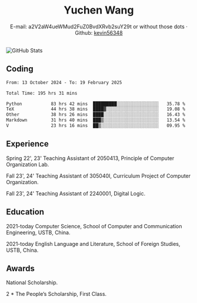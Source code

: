  <center>
     <h1>Yuchen Wang</h1>
     <div>
         <span>
             E-mail:
             a2V2aW4ueWMud2FuZ0BvdXRvb2suY29t or without those dots
         </span>
         ·
         <span>
             Github:
             <a href="https://github.com/kevin56348">kevin56348</a>
         </span>
     </div>
 </center>
<br>
<p><img src="https://github-readme-stats.vercel.app/api?username=kevin56348&amp;show_icons=true" alt="GitHub Stats"></p>

## Coding

<!-- ![Top Langs](https://github-readme-stats.vercel.app/api/top-langs/?username=kevin56348) -->

<!--START_SECTION:waka-->

```txt
From: 13 October 2024 - To: 19 February 2025

Total Time: 195 hrs 31 mins

Python           83 hrs 42 mins  █████████░░░░░░░░░░░░░░░░   35.78 %
TeX              44 hrs 38 mins  ████▓░░░░░░░░░░░░░░░░░░░░   19.08 %
Other            38 hrs 26 mins  ████░░░░░░░░░░░░░░░░░░░░░   16.43 %
Markdown         31 hrs 40 mins  ███▒░░░░░░░░░░░░░░░░░░░░░   13.54 %
V                23 hrs 16 mins  ██▒░░░░░░░░░░░░░░░░░░░░░░   09.95 %
```

<!--END_SECTION:waka-->

## Experience 

Spring 22', 23' Teaching Assistant of 2050413, Principle of Computer Organization Lab.

Fall 23', 24' Teaching Assistant of 305040I, Curriculum Project of Computer Organization.

Fall 23', 24' Teaching Assistant of 2240001, Digital Logic.

## Education

2021-today Computer Science, School of Computer and Communication Engineering, USTB, China.

2021-today English Language and Literature, School of Foreign Studies, USTB, China.

## Awards

National Scholarship.

2 * The People’s Scholarship, First Class.

